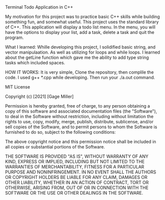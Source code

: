 Terminal Todo Application in C++

My motivation for this project was to practice basic C++ skills while building something fun, and somewhat useful.
This project uses the standard library of C++. 
This application will display a todo list menu.
In the menu, you will have the options to display your list, add a task, delete a task and quit the program.

What I learned:
Whille developing this project, I solidified basic string, and vector manipulaation. As well as utilizing for loops and while loops.
I learned about the getLine function which gave me the ability to add type string tasks which included spaces.

HOW IT WORKS:
It is very simple, Clone the repository, then complile the code. I used g++ *.cpp while developing. Then run your ./a.out command.

MIT License

Copyright (c) [2021] [Gage Miller]

Permission is hereby granted, free of charge, to any person obtaining a copy
of this software and associated documentation files (the "Software"), to deal
in the Software without restriction, including without limitation the rights
to use, copy, modify, merge, publish, distribute, sublicense, and/or sell
copies of the Software, and to permit persons to whom the Software is
furnished to do so, subject to the following conditions:

The above copyright notice and this permission notice shall be included in all
copies or substantial portions of the Software.

THE SOFTWARE IS PROVIDED "AS IS", WITHOUT WARRANTY OF ANY KIND, EXPRESS OR
IMPLIED, INCLUDING BUT NOT LIMITED TO THE WARRANTIES OF MERCHANTABILITY,
FITNESS FOR A PARTICULAR PURPOSE AND NONINFRINGEMENT. IN NO EVENT SHALL THE
AUTHORS OR COPYRIGHT HOLDERS BE LIABLE FOR ANY CLAIM, DAMAGES OR OTHER
LIABILITY, WHETHER IN AN ACTION OF CONTRACT, TORT OR OTHERWISE, ARISING FROM,
OUT OF OR IN CONNECTION WITH THE SOFTWARE OR THE USE OR OTHER DEALINGS IN THE
SOFTWARE.
